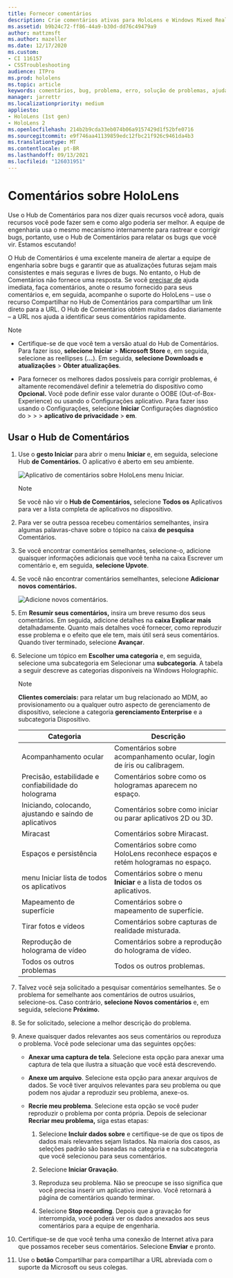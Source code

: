 ```yaml
---
title: Fornecer comentários
description: Crie comentários ativas para HoloLens e Windows Mixed Reality desenvolvedores usando o Hub de Comentários.
ms.assetid: b9b24c72-ff86-44a9-b30d-dd76c49479a9
author: mattzmsft
ms.author: mazeller
ms.date: 12/17/2020
ms.custom:
- CI 116157
- CSSTroubleshooting
audience: ITPro
ms.prod: hololens
ms.topic: article
keywords: comentários, bug, problema, erro, solução de problemas, ajuda
manager: jarrettr
ms.localizationpriority: medium
appliesto:
- HoloLens (1st gen)
- HoloLens 2
ms.openlocfilehash: 214b2b9cda33eb074b06a9157429d1f52bfe0716
ms.sourcegitcommit: e9f746aa41139859edc12fbc21f926c9461da4b3
ms.translationtype: MT
ms.contentlocale: pt-BR
ms.lasthandoff: 09/13/2021
ms.locfileid: "126031951"
---
```

# <a name="feedback-for-hololens"></a>Comentários sobre HoloLens

Use o Hub de Comentários para nos dizer quais recursos você adora, quais recursos você pode fazer sem e como algo poderia ser melhor. A equipe de engenharia usa o mesmo mecanismo internamente para rastrear e corrigir bugs, portanto, use o Hub de Comentários para relatar os bugs que você vir. Estamos escutando!

O Hub de Comentários é uma excelente maneira de alertar a equipe de engenharia sobre bugs e garantir que as atualizações futuras sejam mais consistentes e mais seguras e livres de bugs. No entanto, o Hub de Comentários não fornece uma resposta. Se você [precisar de](https://support.microsoft.com/supportforbusiness/productselection?sapid=e9391227-fa6d-927b-0fff-f96288631b8f) ajuda imediata, faça comentários, anote o resumo fornecido para seus comentários e, em seguida, acompanhe o suporte do HoloLens – use o recurso Compartilhar no Hub de Comentários para compartilhar um link direto para a URL.  O Hub de Comentários obtém muitos dados diariamente – a URL nos ajuda a identificar seus comentários rapidamente.

> [!NOTE]  
>  
> - Certifique-se de que você tem a versão atual do Hub de Comentários. Para fazer isso, **selecione Iniciar**  >  **Microsoft Store** e, em seguida, selecione as reellipses (**...**). Em seguida, **selecione Downloads e atualizações**  >  **Obter atualizações**.  
>  
> - Para fornecer os melhores dados possíveis para corrigir problemas, é altamente recomendável definir a telemetria do dispositivo como **Opcional.** Você pode definir esse valor durante o OOBE (Out-of-Box-Experience) ou usando o Configurações aplicativo. Para fazer isso usando o Configurações, selecione **Iniciar** Configurações diagnóstico do  >    >    >  **aplicativo de privacidade**  >  **em**.

## <a name="use-the-feedback-hub"></a>Usar o Hub de Comentários

1. Use o **gesto Iniciar** para abrir o menu **Iniciar** e, em seguida, selecione Hub **de Comentários.** O aplicativo é aberto em seu ambiente.

   ![Aplicativo de comentários sobre HoloLens menu Iniciar.](./images/hololens2-feedbackhub-tile.png)
   > [!NOTE]  
   > Se você não vir o **Hub de Comentários,** selecione **Todos os** Aplicativos para ver a lista completa de aplicativos no dispositivo.

1. Para ver se outra pessoa recebeu comentários semelhantes, insira algumas palavras-chave sobre o tópico na caixa **de pesquisa** Comentários.
1. Se você encontrar comentários semelhantes, selecione-o, adicione  quaisquer informações adicionais que você tenha na caixa Escrever um comentário e, em seguida, **selecione Upvote**.
1. Se você não encontrar comentários semelhantes, selecione **Adicionar novos comentários.**

   ![Adicione novos comentários.](./images/hololens-feedback-1.png)

1. Em **Resumir seus comentários,** insira um breve resumo dos seus comentários. Em seguida, adicione detalhes na **caixa Explicar mais** detalhadamente. Quanto mais detalhes você fornecer, como reproduzir esse problema e o efeito que ele tem, mais útil será seus comentários. Quando tiver terminado, selecione **Avançar**.

1. Selecione um tópico em **Escolher uma categoria** e, em seguida, selecione uma subcategoria em Selecionar uma **subcategoria**. A tabela a seguir descreve as categorias disponíveis na Windows Holographic.

   > [!NOTE]  
   > **Clientes comerciais:** para relatar um bug relacionado ao MDM, ao provisionamento ou a qualquer outro aspecto de gerenciamento de dispositivo, selecione a categoria **gerenciamento Enterprise** e a subcategoria Dispositivo. 

   |Categoria |Descrição |
   | --- | --- |
   |Acompanhamento ocular |Comentários sobre acompanhamento ocular, login de íris ou calibragem. |
   |Precisão, estabilidade e confiabilidade do holograma |Comentários sobre como os hologramas aparecem no espaço. |
   |Iniciando, colocando, ajustando e saindo de aplicativos |Comentários sobre como iniciar ou parar aplicativos 2D ou 3D. |
   |Miracast |Comentários sobre Miracast. |
   |Espaços e persistência |Comentários sobre como HoloLens reconhece espaços e retém hologramas no espaço. |
   |menu Iniciar lista de todos os aplicativos |Comentários sobre o menu **Iniciar** e a lista de todos os aplicativos. |
   |Mapeamento de superfície |Comentários sobre o mapeamento de superfície. |
   |Tirar fotos e vídeos |Comentários sobre capturas de realidade misturada. |
   |Reprodução de holograma de vídeo |Comentários sobre a reprodução do holograma de vídeo. |
   |Todos os outros problemas |Todos os outros problemas. |

1. Talvez você seja solicitado a pesquisar comentários semelhantes. Se o problema for semelhante aos comentários de outros usuários, selecione-os. Caso contrário, **selecione Novos comentários** e, em seguida, selecione **Próximo.**

1. Se for solicitado, selecione a melhor descrição do problema.

1. Anexe quaisquer dados relevantes aos seus comentários ou reproduza o problema. Você pode selecionar uma das seguintes opções:

   - **Anexar uma captura de tela**. Selecione esta opção para anexar uma captura de tela que ilustra a situação que você está descrevendo.
   - **Anexe um arquivo**. Selecione esta opção para anexar arquivos de dados. Se você tiver arquivos relevantes para seu problema ou que podem nos ajudar a reproduzir seu problema, anexe-os.
   - **Recrie meu problema**. Selecione esta opção se você puder reproduzir o problema por conta própria. Depois de selecionar **Recriar meu problema,** siga estas etapas:  

     1. Selecione **Incluir dados sobre** e certifique-se de que os tipos de dados mais relevantes sejam listados. Na maioria dos casos, as seleções padrão são baseadas na categoria e na subcategoria que você selecionou para seus comentários.  
     1. Selecione **Iniciar Gravação**.

     1. Reproduza seu problema. Não se preocupe se isso significa que você precisa inserir um aplicativo imersivo. Você retornará à página de comentários quando terminar.
     1. Selecione **Stop recording**. Depois que a gravação for interrompida, você poderá ver os dados anexados aos seus comentários para a equipe de engenharia.

1. Certifique-se de que você tenha uma conexão de Internet ativa para que possamos receber seus comentários. Selecione **Enviar** e pronto.

1. Use o **botão** Compartilhar para compartilhar a URL abreviada com o suporte da Microsoft ou seus colegas.